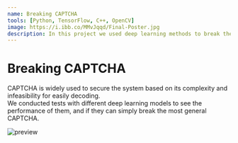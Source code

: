 ```yaml
---
name: Breaking CAPTCHA
tools: [Python, TensorFlow, C++, OpenCV]
image: https://i.ibb.co/MMvJqqd/Final-Poster.jpg
description: In this project we used deep learning methods to break the common CAPTCHA.
---
```


# Breaking CAPTCHA

CAPTCHA is widely used to secure the system based on its complexity and infeasibility for easily decoding.  
We conducted tests with different deep learning models to see the performance of them, and if they can simply break the most general CAPTCHA.


![preview](https://i.ibb.co/MMvJqqd/Final-Poster.jpg)